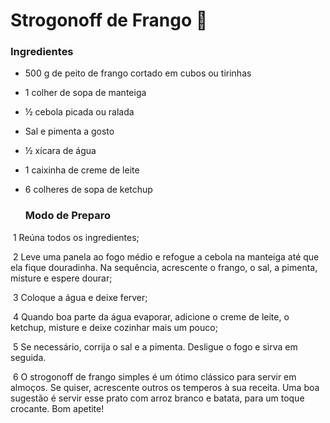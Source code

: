 # Strogonoff de Frango :chicken:



### Ingredientes

- 500 g de peito de frango cortado em cubos ou tirinhas
- 1 colher de sopa de manteiga
- ½ cebola picada ou ralada
- Sal e pimenta a gosto
- ½ xícara de água
- 1 caixinha de creme de leite
- 6 colheres de sopa de ketchup

	### Modo de Preparo



​	1 Reúna todos os ingredientes;

​	2 Leve uma panela ao fogo médio e refogue a cebola na manteiga até que ela fique  				douradinha. Na sequência, acrescente o frango, o sal, a pimenta, misture e espere dourar;

​	3 Coloque a água e deixe ferver;

​	4 Quando boa parte da água evaporar, adicione o creme de leite, o ketchup, misture e deixe cozinhar mais um pouco;

​	5 Se necessário, corrija o sal e a pimenta. Desligue o fogo e sirva em seguida.

​	6 O strogonoff de frango simples é um ótimo clássico para servir em almoços. Se quiser, acrescente outros os temperos à sua receita. Uma boa sugestão é servir esse prato com arroz branco e batata, para um toque crocante. Bom apetite!